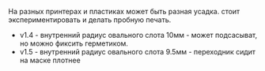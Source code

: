 На разных принтерах и пластиках может быть разная усадка. стоит экспериментировать и делать пробную печать.

* v1.4 - внутренний радиус овального слота 10мм - может подсасыват, но можно фиксить герметиком.
* v1.5 - внутренний радиус овального слота 9.5мм - переходник сидит на маске плотнее

